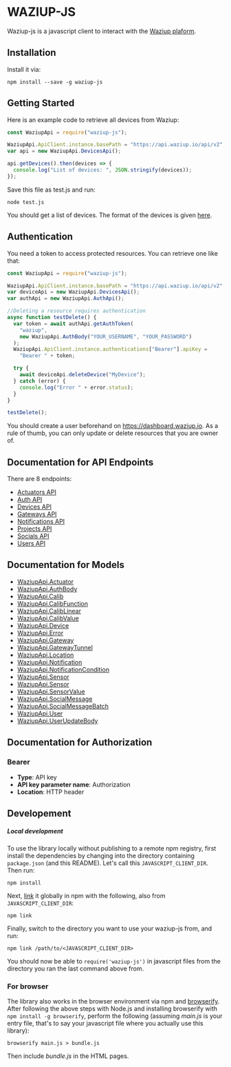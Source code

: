 # WAZIUP-JS

Waziup-js is a javascript client to interact with the [Waziup plaform](www.waziup.io).

## Installation

Install it via:

```shell
npm install --save -g waziup-js
```

## Getting Started

Here is an example code to retrieve all devices from Waziup:

```javascript
const WaziupApi = require("waziup-js");

WaziupApi.ApiClient.instance.basePath = "https://api.waziup.io/api/v2";
var api = new WaziupApi.DevicesApi();

api.getDevices().then(devices => {
  console.log("List of devices: ", JSON.stringify(devices));
});
```

Save this file as test.js and run:

```
node test.js
```

You should get a list of devices.
The format of the devices is given [here](https://github.com/Waziup/waziup-js/blob/master/docs/Device.md).

## Authentication

You need a token to access protected resources. You can retrieve one like that:

```javascript
const WaziupApi = require("waziup-js");

WaziupApi.ApiClient.instance.basePath = "https://api.waziup.io/api/v2";
var deviceApi = new WaziupApi.DevicesApi();
var authApi = new WaziupApi.AuthApi();

//Deleting a resource requires authentication
async function testDelete() {
  var token = await authApi.getAuthToken(
    "waziup",
    new WaziupApi.AuthBody("YOUR_USERNAME", "YOUR_PASSWORD")
  );
  WaziupApi.ApiClient.instance.authentications["Bearer"].apiKey =
    "Bearer " + token;

  try {
    await deviceApi.deleteDevice("MyDevice");
  } catch (error) {
    console.log("Error " + error.status);
  }
}

testDelete();
```

You should create a user beforehand on https://dashboard.waziup.io.
As a rule of thumb, you can only update or delete resources that you are owner of.

## Documentation for API Endpoints

There are 8 endpoints:

- [Actuators API](docs/ActuatorsApi.md)
- [Auth API](docs/AuthApi.md)
- [Devices API](docs/DevicesApi.md)
- [Gateways API](docs/GatewaysApi.md)
- [Notifications API](docs/NotificationsApi.md)
- [Projects API](docs/ProjectsApi.md)
- [Socials API](docs/SocialsApi.md)
- [Users API](docs/UsersApi.md)

## Documentation for Models

- [WaziupApi.Actuator](docs/Actuator.md)
- [WaziupApi.AuthBody](docs/AuthBody.md)
- [WaziupApi.Calib](docs/Calib.md)
- [WaziupApi.CalibFunction](docs/CalibFunction.md)
- [WaziupApi.CalibLinear](docs/CalibLinear.md)
- [WaziupApi.CalibValue](docs/CalibValue.md)
- [WaziupApi.Device](docs/Device.md)
- [WaziupApi.Error](docs/Error.md)
- [WaziupApi.Gateway](docs/Gateway.md)
- [WaziupApi.GatewayTunnel](docs/GatewayTunnel.md)
- [WaziupApi.Location](docs/Location.md)
- [WaziupApi.Notification](docs/Notification.md)
- [WaziupApi.NotificationCondition](docs/NotificationCondition.md)
- [WaziupApi.Sensor](docs/Project.md)
- [WaziupApi.Sensor](docs/Sensor.md)
- [WaziupApi.SensorValue](docs/SensorValue.md)
- [WaziupApi.SocialMessage](docs/SocialMessage.md)
- [WaziupApi.SocialMessageBatch](docs/SocialMessageBatch.md)
- [WaziupApi.User](docs/User.md)
- [WaziupApi.UserUpdateBody](docs/UserUpdateBody.md)

## Documentation for Authorization

### Bearer

- **Type**: API key
- **API key parameter name**: Authorization
- **Location**: HTTP header

## Developement

##### Local development

To use the library locally without publishing to a remote npm registry, first install the dependencies by changing
into the directory containing `package.json` (and this README). Let's call this `JAVASCRIPT_CLIENT_DIR`. Then run:

```shell
npm install
```

Next, [link](https://docs.npmjs.com/cli/link) it globally in npm with the following, also from `JAVASCRIPT_CLIENT_DIR`:

```shell
npm link
```

Finally, switch to the directory you want to use your waziup-js from, and run:

```shell
npm link /path/to/<JAVASCRIPT_CLIENT_DIR>
```

You should now be able to `require('waziup-js')` in javascript files from the directory you ran the last
command above from.

### For browser

The library also works in the browser environment via npm and [browserify](http://browserify.org/). After following
the above steps with Node.js and installing browserify with `npm install -g browserify`,
perform the following (assuming _main.js_ is your entry file, that's to say your javascript file where you actually
use this library):

```shell
browserify main.js > bundle.js
```

Then include _bundle.js_ in the HTML pages.

